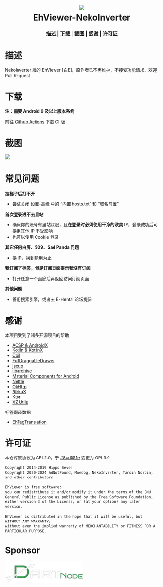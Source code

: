 <h1 align="center">
  <img src="https://github.com/AdNotFound/EhViewer-Neko/raw/2a248efa398e0691e78d37f3c7cccb11bfefb740/app/src/main/ic_launcher_night-playstore.webp" width="150">
  <br>EhViewer-NekoInverter<br>
</h1>

<p align="center">
</p>
<div align="center">
  <h3>
    <a href="#描述">
    描述
    </a>
    <span> | </span>
    <a href="#下载">
    下载
    </a>
    <span> | </span>
    <a href="#截图">
    截图
    </a>
    <span> | </span>
    <a href="#感谢">
    感谢
    </a>
    <span> | </span>
    <a href="#许可证">
    许可证
    </a>
  </h3>
</div>

# 描述

NekoInverter 版的 EhViewer [白E]，原作者已不再维护，不接受功能请求，欢迎Pull Request

# 下载

**注：需要 Android 9 及以上版本系统**

前往 [Github Actions](https://github.com/AdNotFound/EhViewer/actions) 下载 CI 版

# 截图

<img src="https://github.com/AdNotFound/EhViewer-Neko/blob/test/app/pic/Screenshot_EHV.jpg?raw=true" width="200" />


# 常见问题

**挂梯子后打不开**

- 尝试关闭 设置-高级 中的 “内置 hosts.txt” 和 “域名前置”

**首次登录进不去里站**

- 确保你的账号有里站权限，且**在登录时必须使用干净的欧美 IP**，登录成功后可换用其他 IP 不受影响
- 也可以使用 Cookie 登录

**其它任何白屏、509、Sad Panda 问题**

- 换 IP，换到能用为止


**我订阅了标签，但是订阅页面提示我没有订阅**

- 打开任意一个画廊后再返回访问订阅页面

**其他问题**

- 善用搜索引擎，或者去 E-Hentai 论坛提问
# 感谢

本项目受到了诸多开源项目的帮助

- [AOSP & AndroidX](https://source.android.com/)
- [Kotlin & KotlinX](https://kotlinlang.org/)
- [Coil](https://coil-kt.github.io/coil/)
- [FullDraggableDrawer](https://github.com/PureWriter/FullDraggableDrawer)
- [jsoup](https://jsoup.org/)
- [libarchive](http://www.libarchive.org/)
- [Material Components for Android](https://github.com/material-components/material-components-android)
- [Nettle](https://www.lysator.liu.se/~nisse/nettle/)
- [OkHttp](https://square.github.io/okhttp/)
- [RikkaX](https://github.com/RikkaApps/RikkaX)
- [Ktor](https://ktor.io/)
- [XZ Utils](https://tukaani.org/xz/)

标签翻译数据

- [EhTagTranslation](https://github.com/EhTagTranslation/Database)

# 许可证

本仓库原协议为 APL2.0，于 [#8cd551e](https://github.com/EhViewer-NekoInverter/EhViewer/commit/8cd551ecb8444abdd9642f30002c8a8fe7eec103) 变更为 GPL3.0

    Copyright 2014-2019 Hippo Seven
    Copyright 2020-2024 AdNotFound, Moedog, NekoInverter, Tarsin Norbin, and other contributors

    EhViewer is free software:
    you can redistribute it and/or modify it under the terms of the GNU General Public License as published by the Free Software Foundation,
    either version 3 of the License, or (at your option) any later version.

    EhViewer is distributed in the hope that it will be useful, but WITHOUT ANY WARRANTY;
    without even the implied warranty of MERCHANTABILITY or FITNESS FOR A PARTICULAR PURPOSE.


# Sponsor

[![DartNode](app/pic/DartNode.png)](https://dartnode.com)